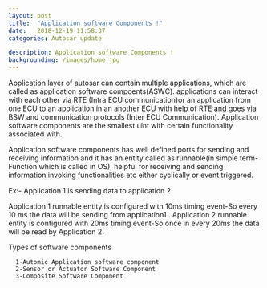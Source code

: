 ```yaml
---
layout: post
title:  "Application software Components !"
date:   2018-12-19 11:58:37
categories: Autosar update

description: Application software Components !
backgroundimg: /images/home.jpg
---
```


Application  layer of autosar can contain multiple applications,  which are called as application software compoents(ASWC).
 applications can interact with each other via RTE  (Intra ECU communication)or an application from one ECU to an application in an  another ECU with help of  RTE and goes via BSW and communication protocols (Inter ECU Communication).
 Application software components are the smallest uint with certain functionality associated with.
 
 
 Application software components has well defined ports for sending and receiving information and it has an entity called as runnable(in simple term- Function which is called in OS), helpful for receiving and sending information,invoking functionalities etc either cyclically or  event triggered.
 
 
 Ex:- Application 1 is sending data to application 2 
 
 
   Application 1 runnable entity is configured with 10ms timing event-So every 10 ms the data will be sending from application1 .
   Application 2 runnable entity is configured with 20ms timing event-So once in every 20ms the data will be read by Application 2.
 
 Types of  software components
 
 
      1-Automic Application software component
      2-Sensor or Actuator Software Component
      3-Composite Software Component
  
  
